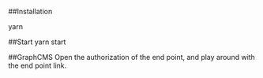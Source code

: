 ##Installation

yarn 

##Start
yarn start

##GraphCMS
Open the authorization of the end point, 
and play around with the end point link. 
